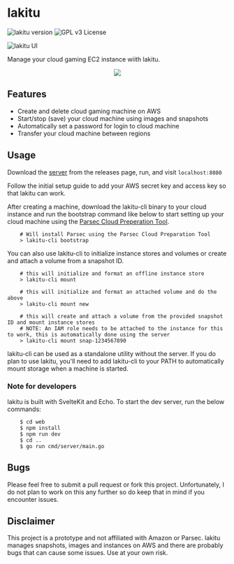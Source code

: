 # lakitu

![lakitu version](https://img.shields.io/badge/version-0.1.0-lightgreen.svg)
![GPL v3 License](https://img.shields.io/badge/license-GPL%20v3-blue.svg)

![lakitu UI](https://user-images.githubusercontent.com/14242625/141721197-b45a707a-f5e8-4a13-9ad9-9bde929cf40f.gif)

Manage your cloud gaming EC2 instance wiith lakitu. 

<p align="center">
	<img src="https://user-images.githubusercontent.com/14242625/141721197-b45a707a-f5e8-4a13-9ad9-9bde929cf40f.gif">
</p>

## Features

- Create and delete cloud gaming machine on AWS
- Start/stop (save) your cloud machine using images and snapshots
- Automatically set a password for login to cloud machine
- Transfer your cloud machine between regions

## Usage

Download the [server](https://github.com/sereneblue/lakitu/releases) from the releases page, run, and visit ``localhost:8080``

Follow the initial setup guide to add your AWS secret key and access key so that lakitu can work.

After creating a machine, download the lakitu-cli binary to your cloud instance and run the bootstrap command like below to start setting up your cloud machine using the [Parsec Cloud Preperation Tool](https://github.com/parsec-cloud/Parsec-Cloud-Preparation-Tool).
```
	# Will install Parsec using the Parsec Cloud Preparation Tool
	> lakitu-cli bootstrap
```

You can also use lakitu-cli to initialize instance stores and volumes or create and attach a volume from a snapshot ID.

```
	# this will initialize and format an offline instance store
	> lakitu-cli mount

	# this will initialize and format an attached volume and do the above 
	> lakitu-cli mount new

	# this will create and attach a volume from the provided snapshot ID and mount instance stores
	# NOTE: An IAM role needs to be attached to the instance for this to work, this is automatically done using the server
	> lakitu-cli mount snap-1234567890
```

lakitu-cli can be used as a standalone utility without the server. If you do plan to use lakitu, you'll need to add lakitu-cli to your PATH to automatically mount storage when a machine is started.

### Note for developers

lakitu is built with SvelteKit and Echo. To start the dev server, run the below commands:

```
	$ cd web
	$ npm install
	$ npm run dev
	$ cd ..
	$ go run cmd/server/main.go
```

## Bugs

Please feel free to submit a pull request or fork this project. Unfortunately, I do not plan to work on this any further so do keep that in mind if you encounter issues.

## Disclaimer

This project is a prototype and not affiliated with Amazon or Parsec. lakitu manages snapshots, images and instances on AWS and there are probably bugs that can cause some issues. Use at your own risk.